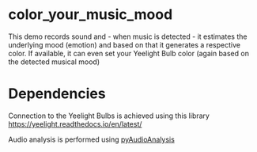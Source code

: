 # color_your_music_mood
This demo records sound and - when music is detected - it estimates the underlying mood (emotion) and based on that it generates a respective color. If available, it can even set your Yeelight Bulb color (again based on the detected musical mood)

# Dependencies
Connection to the Yeelight Bulbs is achieved using this library https://yeelight.readthedocs.io/en/latest/

Audio analysis is performed using [pyAudioAnalysis](https://github.com/tyiannak/pyAudioAnalysis)
